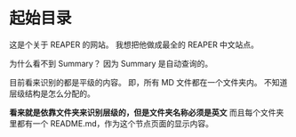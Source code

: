 # 起始目录

这是个关于 REAPER 的网站。 我想把他做成最全的 REAPER 中文站点。

为什么看不到 Summary？ 因为 Summary 是自动查询的。

目前看来识别的都是平级的内容。 即，所有 MD 文件都在一个文件夹内。 不知道层级结构是怎么分配的。

**看来就是依靠文件夹来识别层级的，但是文件夹名称必须是英文** 而且每个文件夹里都有一个 README.md，作为这个节点页面的显示内容。

